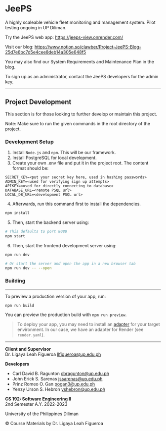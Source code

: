 # JeePS
A highly scaleable vehicle fleet monitoring and management system.
Pilot testing ongoing in UP Diliman.

Try the JeePS web app: https://jeeps-view.onrender.com/

Visit our blog: https://www.notion.so/clawber/Project-JeePS-Blog-25d7e6bc7d5e4cee8deb14a305e648f5

You may also find our System Requirements and Maintenance Plan in the blog.

To sign up as an administrator, contact the JeePS developers for the admin key.

---
## Project Development
This section is for those looking to further develop or maintain this project.

Note: Make sure to run the given commands in the root directory of the project.

### Development Setup
1. Install `Node.js` and `npm`. This will be our framework.
2. Install PostgreSQL for local development.
3. Create your own .env file and put it in the project root. The content format should be:
```
SECRET_KEY=<put your secret key here, used in hashing passwords>
ADMIN_KEY=<used for verifying sign up attempts>
APIKEY=<used for directly connecting to database>
DATABASE_URL=<remote PSQL url>
LOCAL_DB_URL=<development PSQL url>
```

4. Afterwards, run this command first to install the dependencies.
```bash
npm install
```
5. Then, start the backend server using:
```bash
# This defaults to port 8080
npm start
```
6. Then, start the frontend development server using:

```bash
npm run dev

# Or start the server and open the app in a new browser tab
npm run dev -- --open
```

### Building
---
To preview a production version of your app, run:

```bash
npm run build
```

You can preview the production build with `npm run preview`.

> To deploy your app, you may need to install an [adapter](https://kit.svelte.dev/docs/adapters) for your target environment. In our case, we have an adapter for Render (see `render.yaml`).

---
**Client and Supervisor</br>**
Dr. Ligaya Leah Figueroa <llfigueroa@up.edu.ph>

**Developers**
- Carl David B. Ragunton <cbragunton@up.edu.ph>
- John Erick S. Sarenas <jssarenas@up.edu.ph>
- Prinz Romeo O. Gan <pogan3@up.edu.ph>
- Yenzy Urson S. Hebron <yshebron@up.edu.ph>

**CS 192: Software Engineering II</br>**
2nd Semester A.Y. 2022-2023

University of the Philippines Diliman

© Course Materials by Dr. Ligaya Leah Figueroa